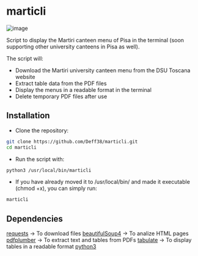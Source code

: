 # marticli
![image](https://github.com/user-attachments/assets/2fc9aa70-f6b8-49d8-8e49-5eac28048fe9)

Script to display the Martiri canteen menu of Pisa in the terminal (soon supporting other university canteens in Pisa as well).

The script will:

- Download the Martiri university canteen menu from the DSU Toscana website
- Extract table data from the PDF files
- Display the menus in a readable format in the terminal
- Delete temporary PDF files after use

## Installation
- Clone the repository:
```sh
git clone https://github.com/Deff38/marticli.git
cd marticli
```
- Run the script with:
```sh
python3 /usr/local/bin/marticli
```
- If you have already moved it to /usr/local/bin/ and made it executable (chmod +x), you can simply run:
```sh
marticli
```

## Dependencies
[requests](https://github.com/psf/requests) → To download files
[beautifulSoup4](https://github.com/wention/BeautifulSoup4) → To analize HTML pages
[pdfplumber](https://github.com/jsvine/pdfplumber) → To extract text and tables from PDFs
[tabulate](https://github.com/tabulate/tabulate) → To display tables in a readable format
[python3](https://github.com/python/cpython)

